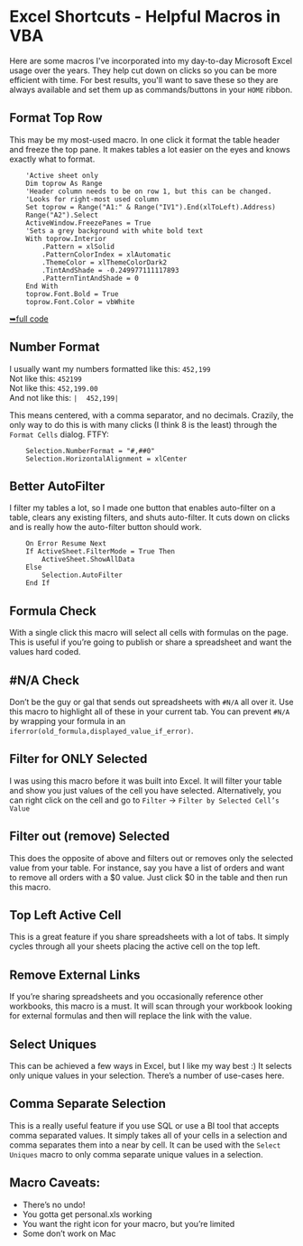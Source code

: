 # Excel Shortcuts - Helpful Macros in VBA
Here are some macros I've incorporated into my day-to-day Microsoft Excel usage over the years. They help cut down on clicks so you can be more efficient with time.
For best results, you'll want to save these so they are always available and set them up as commands/buttons in your `HOME` ribbon.

## Format Top Row
This may be my most-used macro. In one click it format the table header and freeze the top pane. It makes tables a lot easier on the eyes and knows exactly what to format.

```bas
    'Active sheet only
    Dim toprow As Range
    'Header column needs to be on row 1, but this can be changed.
    'Looks for right-most used column
    Set toprow = Range("A1:" & Range("IV1").End(xlToLeft).Address)
    Range("A2").Select
    ActiveWindow.FreezePanes = True
    'Sets a grey background with white bold text
    With toprow.Interior
        .Pattern = xlSolid
        .PatternColorIndex = xlAutomatic
        .ThemeColor = xlThemeColorDark2
        .TintAndShade = -0.249977111117893
        .PatternTintAndShade = 0
    End With
    toprow.Font.Bold = True
    toprow.Font.Color = vbWhite
```
[➥full code](/macros/format_top_row.bas)
    
## Number Format
I usually want my numbers formatted like this: `452,199`  
Not like this: `452199`  
Not like this: `452,199.00`  
And not like this: `|`&nbsp;&nbsp;&nbsp;&nbsp;`452,199|`

This means centered, with a comma separator, and no decimals. Crazily, the only way to do this is with many clicks (I think 8 is the least) through the `Format Cells` dialog. FTFY:

```bas
    Selection.NumberFormat = "#,##0"
    Selection.HorizontalAlignment = xlCenter
```

## Better AutoFilter
I filter my tables a lot, so I made one button that enables auto-filter on a table, clears any existing filters, and shuts auto-filter. It cuts down on clicks and is really how the auto-filter button should work.

```bas
    On Error Resume Next
    If ActiveSheet.FilterMode = True Then
        ActiveSheet.ShowAllData
    Else
        Selection.AutoFilter
    End If
```

## Formula Check
With a single click this macro will select all cells with formulas on the page. This is useful if you’re going to publish or share a spreadsheet and want the values hard coded.

## #N/A Check
Don’t be the guy or gal that sends out spreadsheets with `#N/A` all over it. Use this macro to highlight all of these in your current tab. You can prevent `#N/A` by wrapping your formula in an `iferror(old_formula,displayed_value_if_error)`.

## Filter for ONLY Selected
I was using this macro before it was built into Excel. It will filter your table and show you just values of the cell you have selected. Alternatively, you can right click on the cell and go to `Filter` → `Filter by Selected Cell’s Value`

## Filter out (remove) Selected
This does the opposite of above and filters out or removes only the selected value from your table. For instance, say you have a list of orders and want to remove all orders with a $0 value. Just click $0 in the table and then run this macro. 

## Top Left Active Cell
This is a great feature if you share spreadsheets with a lot of tabs. It simply cycles through all your sheets placing the active cell on the top left.

## Remove External Links
If you’re sharing spreadsheets and you occasionally reference other workbooks, this macro is a must. It will scan through your workbook looking for external formulas and then will replace the link with the value.

## Select Uniques
This can be achieved a few ways in Excel, but I like my way best :) It selects only unique values in your selection. There’s a number of use-cases here. 

## Comma Separate Selection
This is a really useful feature if you use SQL or use a BI tool that accepts comma separated values. It simply takes all of your cells in a selection and comma separates them into a near by cell. It can be used with the `Select Uniques` macro to only comma separate unique values in a selection.

## Macro Caveats:
* There’s no undo!
* You gotta get personal.xls working
* You want the right icon for your macro, but you’re limited
* Some don’t work on Mac

